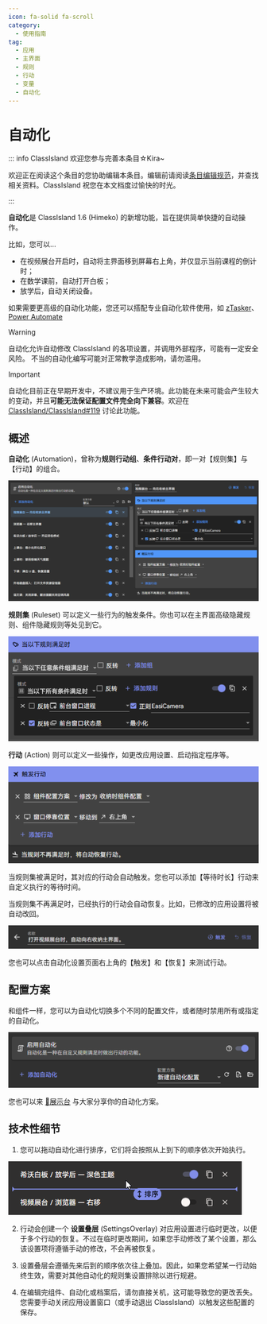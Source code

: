 ```yaml
---
icon: fa-solid fa-scroll
category:
  - 使用指南
tag:
  - 应用
  - 主界面
  - 规则
  - 行动
  - 变量
  - 自动化
---
```


# 自动化

::: info ClassIsland 欢迎您参与完善本条目☆Kira~

欢迎正在阅读这个条目的您协助编辑本条目。编辑前请阅读[条目编辑规范](../community/contributing.html)，并查找相关资料。ClassIsland 祝您在本文档度过愉快的时光。

:::

**自动化**是 ClassIsland 1.6 (Himeko) 的新增功能，旨在提供简单快捷的自动操作。

比如，您可以…

- 在视频展台开启时，自动将主界面移到屏幕右上角，并仅显示当前课程的倒计时；
- 在数学课前，自动打开白板；
- 放学后，自动关闭设备。

如果需要更高级的自动化功能，您还可以搭配专业自动化软件使用，如 [zTasker](https://everauto.net/cn/index.html)、[Power Automate](https://www.microsoft.com/zh-cn/power-platform/products/power-automate)

> [!warning]
> 自动化允许自动修改 ClassIsland 的各项设置，并调用外部程序，可能有一定安全风险。
> 不当的自动化编写可能对正常教学造成影响，请勿滥用。

> [!important]
> 自动化目前正在早期开发中，不建议用于生产环境。此功能在未来可能会产生较大的变动，并且**可能无法保证配置文件完全向下兼容**。欢迎在 [ClassIsland/ClassIsland#119](https://github.com/ClassIsland/ClassIsland/issues/119/) 讨论此功能。

## 概述

**自动化** (Automation)，曾称为**规则行动组**、**条件行动对**，即一对【规则集】与【行动】的组合。

![自动化设置界面](image\automation\自动化：应用设置界面.png)

**规则集** (Ruleset) 可以定义一些行为的触发条件。你也可以在主界面高级隐藏规则、组件隐藏规则等处见到它。

![规则集示例](image\automation\规则集示例.png)

**行动** (Action) 则可以定义一些操作，如更改应用设置、启动指定程序等。

![行动示例](image\automation\行动示例.png)

当规则集被满足时，其对应的行动会自动触发。您也可以添加【等待时长】行动来自定义执行的等待时间。

当规则集不再满足时，已经执行的行动会自动恢复。比如，已修改的应用设置将被自动改回。

![触发和恢复](image\automation\触发和恢复.png)

您也可以点击自动化设置页面右上角的【触发】和【恢复】来测试行动。

## 配置方案

和组件一样，您可以为自动化切换多个不同的配置文件，或者随时禁用所有或指定的自动化。

![](image\automation\自动化开关和配置方案.png)

您也可以来 [🙌展示台](https://github.com/ClassIsland/ClassIsland/discussions/categories/%E7%BB%84%E4%BB%B6%E9%85%8D%E7%BD%AE%E5%88%86%E4%BA%AB) 与大家分享你的自动化方案。

## 技术性细节

1. 您可以拖动自动化进行排序，它们将会按照从上到下的顺序依次开始执行。

![拖动自动化以进行排序](image\automation\排序自动化.png)

2. 行动会创建一个 **设置叠层** (SettingsOverlay) 对应用设置进行临时更改，以便于多个行动的恢复。不过在临时更改期间，如果您手动修改了某个设置，那么该设置项将遵循手动的修改，不会再被恢复。

3. 设置叠层会遵循先来后到的顺序依次往上叠加。因此，如果您希望某一行动始终生效，需要对其他自动化的规则集设置排除以进行规避。

4. 在编辑完组件、自动化或档案后，请勿直接关机，这可能导致您的更改丢失。您需要手动关闭应用设置窗口（或手动退出 ClassIsland）以触发这些配置的保存。
